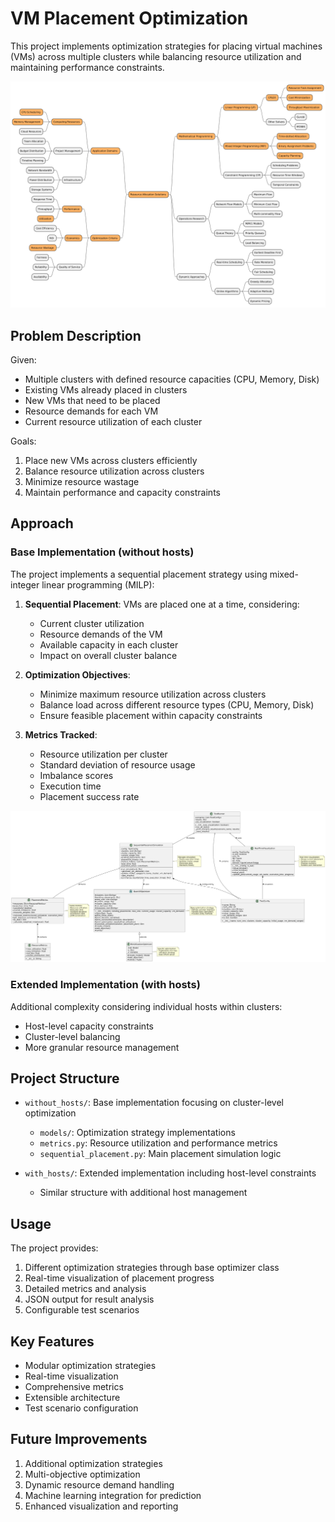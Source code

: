 # VM Placement Optimization

This project implements optimization strategies for placing virtual machines (VMs) across multiple clusters while balancing resource utilization and maintaining performance constraints.

![Optimization](without_hosts/doc/strategies.png)

## Problem Description

Given:
- Multiple clusters with defined resource capacities (CPU, Memory, Disk)
- Existing VMs already placed in clusters
- New VMs that need to be placed
- Resource demands for each VM
- Current resource utilization of each cluster

Goals:
1. Place new VMs across clusters efficiently
2. Balance resource utilization across clusters
3. Minimize resource wastage
4. Maintain performance and capacity constraints

## Approach

### Base Implementation (without hosts)

The project implements a sequential placement strategy using mixed-integer linear programming (MILP):

1. **Sequential Placement**: VMs are placed one at a time, considering:
   - Current cluster utilization
   - Resource demands of the VM
   - Available capacity in each cluster
   - Impact on overall cluster balance

2. **Optimization Objectives**:
   - Minimize maximum resource utilization across clusters
   - Balance load across different resource types (CPU, Memory, Disk)
   - Ensure feasible placement within capacity constraints

3. **Metrics Tracked**:
   - Resource utilization per cluster
   - Standard deviation of resource usage
   - Imbalance scores
   - Execution time
   - Placement success rate

![Optimization Strategies](without_hosts/doc/class_diagram_with_visualization_decouple.png)

### Extended Implementation (with hosts)

Additional complexity considering individual hosts within clusters:
- Host-level capacity constraints
- Cluster-level balancing
- More granular resource management

## Project Structure

- `without_hosts/`: Base implementation focusing on cluster-level optimization
  - `models/`: Optimization strategy implementations
  - `metrics.py`: Resource utilization and performance metrics
  - `sequential_placement.py`: Main placement simulation logic

- `with_hosts/`: Extended implementation including host-level constraints
  - Similar structure with additional host management

## Usage

The project provides:
1. Different optimization strategies through base optimizer class
2. Real-time visualization of placement progress
3. Detailed metrics and analysis
4. JSON output for result analysis
5. Configurable test scenarios

## Key Features

- Modular optimization strategies
- Real-time visualization
- Comprehensive metrics
- Extensible architecture
- Test scenario configuration

## Future Improvements

1. Additional optimization strategies
2. Multi-objective optimization
3. Dynamic resource demand handling
4. Machine learning integration for prediction
5. Enhanced visualization and reporting
